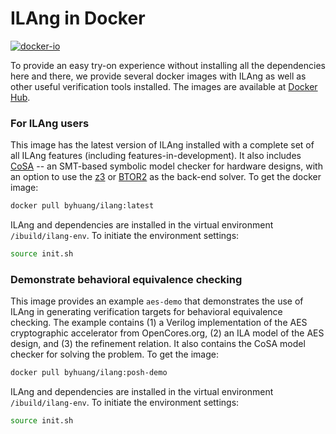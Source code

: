 # ILAng in Docker

[![docker-io](http://dockeri.co/image/byhuang/ilang)](https://hub.docker.com/r/byhuang/ilang)

To provide an easy try-on experience without installing all the dependencies here and there, we provide several docker images with ILAng as well as other useful verification tools installed. The images are available at [Docker Hub](https://hub.docker.com/r/byhuang/ilang).

### For ILAng users

This image has the latest version of ILAng installed with a complete set of all ILAng features \(including features-in-development\). It also includes [CoSA](https://github.com/cristian-mattarei/CoSA) -- an SMT-based symbolic model checker for hardware designs, with an option to use the [z3](https://github.com/Z3Prover/z3) or [BTOR2](https://github.com/Boolector/btor2tools) as the back-end solver. To get the docker image:

```bash
docker pull byhuang/ilang:latest
```

ILAng and dependencies are installed in the virtual environment `/ibuild/ilang-env`. To initiate the environment settings:

```bash
source init.sh
```

### Demonstrate behavioral equivalence checking

This image provides an example `aes-demo` that demonstrates the use of ILAng in generating verification targets for behavioral equivalence checking. The example contains \(1\) a Verilog implementation of the AES cryptographic accelerator from OpenCores.org, \(2\) an ILA model of the AES design, and \(3\) the refinement relation. It also contains the CoSA model checker for solving the problem. To get the image:

```bash
docker pull byhuang/ilang:posh-demo
```

ILAng and dependencies are installed in the virtual environment `/ibuild/ilang-env`. To initiate the environment settings:

```bash
source init.sh
```

